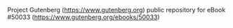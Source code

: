 Project Gutenberg (https://www.gutenberg.org) public repository for
eBook #50033 (https://www.gutenberg.org/ebooks/50033)
